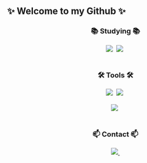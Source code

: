 ## ✨ Welcome to my Github ✨

<!--
**meozigoon/meozigoon** is a ✨ _special_ ✨ repository because its `README.md` (this file) appears on your GitHub profile.

<!--내용 부분-->
<h3 align="center">📚 Studying 📚</h3>
<div align="center">
    <img src="https://img.shields.io/badge/Algorithms-428bca.svg?style=for-the-badge&logo=&logoColor=#00599C" />&nbsp
    <img src="https://img.shields.io/badge/C++-00599C.svg?style=for-the-badge&logo=C++&logoColor=#00599C" />&nbsp
</div>

<br>

<h3 align="center">🛠 Tools 🛠</h3>
<div align="center">
   <img src="https://img.shields.io/badge/github-181717.svg?style=for-the-badge&logo=github&logoColor=white" />&nbsp
   <img src="https://img.shields.io/badge/Notion-F3F3F3.svg?style=for-the-badge&logo=notion&logoColor=black" />&nbsp
</div>

<br>

<div align="center">
  <img src="https://img.shields.io/badge/Visual Studio-3B2E58.svg?style=for-the-badge&logo=visual-studio-code&logoColor=22ABF3" />&nbsp
<!--   <img src="https://img.shields.io/badge/Colab-2C2C32.svg?style=for-the-badge&logo=googlecolab&logoColor=F9AB00" />&nbsp -->
</div>

<br>

<h3 align="center">📫 Contact 📫</h3>
<div align="center">
  <a href="https://www.acmicpc.net/user/meozigoon">
    <img src="https://img.shields.io/badge/Baekjoon-428bca?style=for-the-badge&logo=&logoColor=white" />&nbsp
  </a>
</div>
